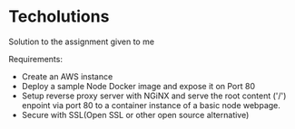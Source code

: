 # Techolutions
Solution to the assignment given to me

Requirements:
- Create an AWS instance
- Deploy a sample Node Docker image and expose it on Port 80
- Setup reverse proxy server with NGiNX and serve the root content ('/') enpoint via port 80 to a container instance of a basic node webpage.
- Secure with SSL(Open SSL or other open source alternative)
